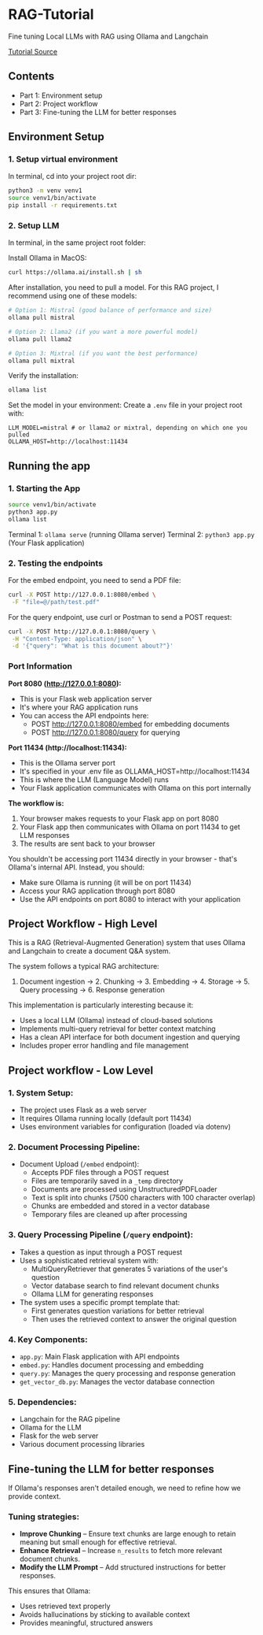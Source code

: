 # RAG-Tutorial

Fine tuning Local LLMs with RAG using Ollama and Langchain

[Tutorial Source](https://itsfoss.com/local-llm-rag-ollama-langchain/?ref=dailydev)

## Contents

- Part 1: Environment setup
- Part 2: Project workflow
- Part 3: Fine-tuning the LLM for better responses

## Environment Setup

### 1. Setup virtual environment

In terminal, cd into your project root dir:

```bash
python3 -m venv venv1
source venv1/bin/activate
pip install -r requirements.txt
```

### 2. Setup LLM

In terminal, in the same project root folder:

Install Ollama in MacOS:

```bash
curl https://ollama.ai/install.sh | sh
```

After installation, you need to pull a model. For this RAG project, I recommend using one of these models:

```bash
# Option 1: Mistral (good balance of performance and size)
ollama pull mistral

# Option 2: Llama2 (if you want a more powerful model)
ollama pull llama2

# Option 3: Mixtral (if you want the best performance)
ollama pull mixtral
```

Verify the installation:

```bash
ollama list
```

Set the model in your environment:
Create a `.env` file in your project root with:

```
LLM_MODEL=mistral # or llama2 or mixtral, depending on which one you pulled
OLLAMA_HOST=http://localhost:11434
```

## Running the app

### 1. Starting the App

```bash
source venv1/bin/activate
python3 app.py
ollama list
```

Terminal 1: `ollama serve` (running Ollama server)
Terminal 2: `python3 app.py` (Your Flask application)

### 2. Testing the endpoints

For the embed endpoint, you need to send a PDF file:

```bash
curl -X POST http://127.0.0.1:8080/embed \
 -F "file=@/path/test.pdf"
```

For the query endpoint, use curl or Postman to send a POST request:

```bash
curl -X POST http://127.0.0.1:8080/query \
 -H "Content-Type: application/json" \
 -d '{"query": "What is this document about?"}'
```

### Port Information

**Port 8080 (http://127.0.0.1:8080):**

- This is your Flask web application server
- It's where your RAG application runs
- You can access the API endpoints here:
  - POST http://127.0.0.1:8080/embed for embedding documents
  - POST http://127.0.0.1:8080/query for querying

**Port 11434 (http://localhost:11434):**

- This is the Ollama server port
- It's specified in your .env file as OLLAMA_HOST=http://localhost:11434
- This is where the LLM (Language Model) runs
- Your Flask application communicates with Ollama on this port internally

**The workflow is:**

1. Your browser makes requests to your Flask app on port 8080
2. Your Flask app then communicates with Ollama on port 11434 to get LLM responses
3. The results are sent back to your browser

You shouldn't be accessing port 11434 directly in your browser - that's Ollama's internal API. Instead, you should:

- Make sure Ollama is running (it will be on port 11434)
- Access your RAG application through port 8080
- Use the API endpoints on port 8080 to interact with your application

## Project Workflow - High Level

This is a RAG (Retrieval-Augmented Generation) system that uses Ollama and Langchain to create a document Q&A system.

The system follows a typical RAG architecture:

1. Document ingestion → 2. Chunking → 3. Embedding → 4. Storage → 5. Query processing → 6. Response generation

This implementation is particularly interesting because it:

- Uses a local LLM (Ollama) instead of cloud-based solutions
- Implements multi-query retrieval for better context matching
- Has a clean API interface for both document ingestion and querying
- Includes proper error handling and file management

## Project workflow - Low Level

### 1. System Setup:

- The project uses Flask as a web server
- It requires Ollama running locally (default port 11434)
- Uses environment variables for configuration (loaded via dotenv)

### 2. Document Processing Pipeline:

- Document Upload (`/embed` endpoint):
  - Accepts PDF files through a POST request
  - Files are temporarily saved in a `_temp` directory
  - Documents are processed using UnstructuredPDFLoader
  - Text is split into chunks (7500 characters with 100 character overlap)
  - Chunks are embedded and stored in a vector database
  - Temporary files are cleaned up after processing

### 3. Query Processing Pipeline (`/query` endpoint):

- Takes a question as input through a POST request
- Uses a sophisticated retrieval system with:
  - MultiQueryRetriever that generates 5 variations of the user's question
  - Vector database search to find relevant document chunks
  - Ollama LLM for generating responses
- The system uses a specific prompt template that:
  - First generates question variations for better retrieval
  - Then uses the retrieved context to answer the original question

### 4. Key Components:

- `app.py`: Main Flask application with API endpoints
- `embed.py`: Handles document processing and embedding
- `query.py`: Manages the query processing and response generation
- `get_vector_db.py`: Manages the vector database connection

### 5. Dependencies:

- Langchain for the RAG pipeline
- Ollama for the LLM
- Flask for the web server
- Various document processing libraries

## Fine-tuning the LLM for better responses

If Ollama's responses aren't detailed enough, we need to refine how we provide context.

### Tuning strategies:

- **Improve Chunking** – Ensure text chunks are large enough to retain meaning but small enough for effective retrieval.
- **Enhance Retrieval** – Increase `n_results` to fetch more relevant document chunks.
- **Modify the LLM Prompt** – Add structured instructions for better responses.

This ensures that Ollama:

- Uses retrieved text properly
- Avoids hallucinations by sticking to available context
- Provides meaningful, structured answers
